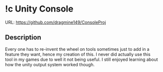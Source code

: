 # !c Unity Console
URL: https://github.com/dragmine149/ConsoleProj

## Description
Every one has to re-invent the wheel on tools sometimes just to add in a feature they want, hence my creation of this. I never did actually use this tool in my games due to well it not being useful. I still enjoyed learning about how the unity output system worked though.
